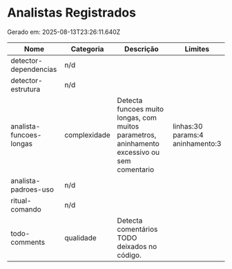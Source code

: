 # Analistas Registrados

Gerado em: 2025-08-13T23:26:11.640Z

| Nome                    | Categoria    | Descrição                                                                                    | Limites                                |
| ----------------------- | ------------ | -------------------------------------------------------------------------------------------- | -------------------------------------- |
| detector-dependencias   | n/d          |                                                                                              |                                        |
| detector-estrutura      | n/d          |                                                                                              |                                        |
| analista-funcoes-longas | complexidade | Detecta funcoes muito longas, com muitos parametros, aninhamento excessivo ou sem comentario | linhas:30<br>params:4<br>aninhamento:3 |
| analista-padroes-uso    | n/d          |                                                                                              |                                        |
| ritual-comando          | n/d          |                                                                                              |                                        |
| todo-comments           | qualidade    | Detecta comentários TODO deixados no código.                                                 |                                        |
